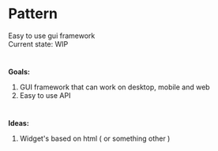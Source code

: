 # Pattern
Easy to use gui framework<br>
Current state: WIP

#
**Goals:**<br>
1. GUI framework that can work on desktop, mobile and web
2. Easy to use API

#
**Ideas:**<br>
1. Widget's based on html ( or something other )
